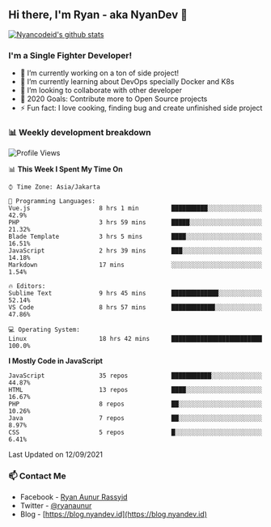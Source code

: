 ## Hi there, I'm Ryan - aka NyanDev 👋

[![Nyancodeid's github stats](https://github-readme-stats.vercel.app/api?username=nyancodeid)](https://github.com/nyancodeid/nyancodeid)

### I'm a Single Fighter Developer!
- 🔭 I’m currently working on a ton of side project!
- 🌱 I’m currently learning about DevOps specially Docker and K8s
- 👯 I’m looking to collaborate with other developer
- 🥅 2020 Goals: Contribute more to Open Source projects
- ⚡ Fun fact: I love cooking, finding bug and create unfinished side project 

### 📊 Weekly development breakdown

<!--START_SECTION:waka-->
![Profile Views](http://img.shields.io/badge/Profile%20Views-12-blue)

📊 **This Week I Spent My Time On** 

```text
⌚︎ Time Zone: Asia/Jakarta

💬 Programming Languages: 
Vue.js                   8 hrs 1 min         ██████████░░░░░░░░░░░░░░░   42.9% 
PHP                      3 hrs 59 mins       █████░░░░░░░░░░░░░░░░░░░░   21.32% 
Blade Template           3 hrs 5 mins        ████░░░░░░░░░░░░░░░░░░░░░   16.51% 
JavaScript               2 hrs 39 mins       ███░░░░░░░░░░░░░░░░░░░░░░   14.18% 
Markdown                 17 mins             ░░░░░░░░░░░░░░░░░░░░░░░░░   1.54%

🔥 Editors: 
Sublime Text             9 hrs 45 mins       █████████████░░░░░░░░░░░░   52.14% 
VS Code                  8 hrs 57 mins       ████████████░░░░░░░░░░░░░   47.86%

💻 Operating System: 
Linux                    18 hrs 42 mins      █████████████████████████   100.0%

```

**I Mostly Code in JavaScript** 

```text
JavaScript               35 repos            ███████████░░░░░░░░░░░░░░   44.87% 
HTML                     13 repos            ████░░░░░░░░░░░░░░░░░░░░░   16.67% 
PHP                      8 repos             ██░░░░░░░░░░░░░░░░░░░░░░░   10.26% 
Java                     7 repos             ██░░░░░░░░░░░░░░░░░░░░░░░   8.97% 
CSS                      5 repos             █░░░░░░░░░░░░░░░░░░░░░░░░   6.41%

```



 Last Updated on 12/09/2021
<!--END_SECTION:waka-->

### 📫 Contact Me
- Facebook - [Ryan Aunur Rassyid](https://facebook.com/ryan.hac)
- Twitter - [@ryanaunur](https://twitter.com/ryanaunur)
- Blog - [https://blog.nyandev.id](https://blog.nyandev.id)
